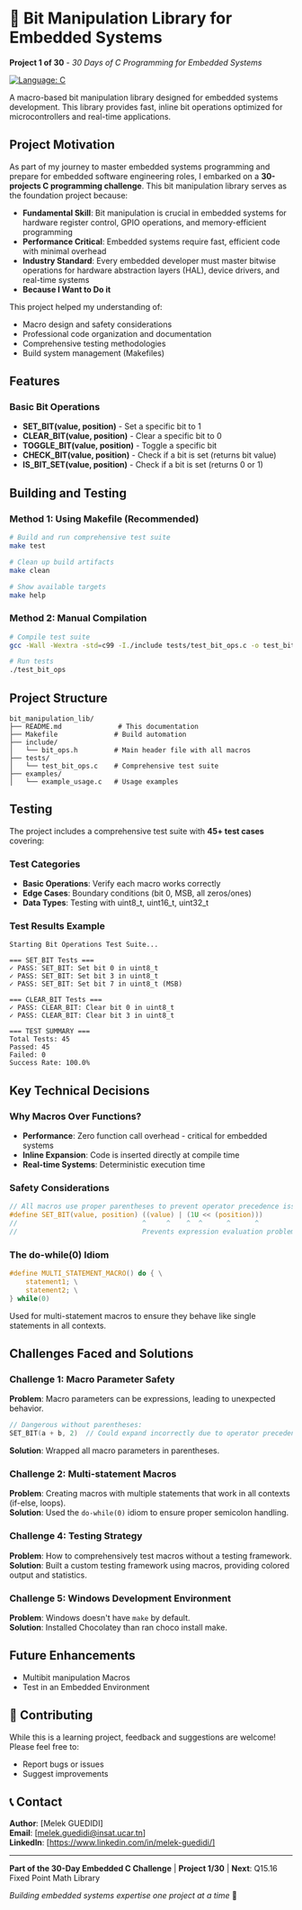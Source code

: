 # 🔧 Bit Manipulation Library for Embedded Systems

**Project 1 of 30** - *30 Days of C Programming for Embedded Systems*

[![Language: C](https://img.shields.io/badge/Language-C-blue.svg)](https://en.wikipedia.org/wiki/C_(programming_language))

A macro-based bit manipulation library designed for embedded systems development. This library provides fast, inline bit operations optimized for microcontrollers and real-time applications.

##  Project Motivation

As part of my journey to master embedded systems programming and prepare for embedded software engineering roles, I embarked on a **30-projects C programming challenge**. This bit manipulation library serves as the foundation project because:

- **Fundamental Skill**: Bit manipulation is crucial in embedded systems for hardware register control, GPIO operations, and memory-efficient programming
- **Performance Critical**: Embedded systems require fast, efficient code with minimal overhead
- **Industry Standard**: Every embedded developer must master bitwise operations for hardware abstraction layers (HAL), device drivers, and real-time systems
- **Because I Want to Do it**

This project helped my understanding of:
- Macro design and safety considerations
- Professional code organization and documentation
- Comprehensive testing methodologies
- Build system management (Makefiles)

## Features

### Basic Bit Operations
- **SET_BIT(value, position)** - Set a specific bit to 1
- **CLEAR_BIT(value, position)** - Clear a specific bit to 0
- **TOGGLE_BIT(value, position)** - Toggle a specific bit
- **CHECK_BIT(value, position)** - Check if a bit is set (returns bit value)
- **IS_BIT_SET(value, position)** - Check if a bit is set (returns 0 or 1)

## Building and Testing

### Method 1: Using Makefile (Recommended)

```bash
# Build and run comprehensive test suite
make test

# Clean up build artifacts
make clean

# Show available targets
make help
```

### Method 2: Manual Compilation

```bash
# Compile test suite
gcc -Wall -Wextra -std=c99 -I./include tests/test_bit_ops.c -o test_bit_ops

# Run tests
./test_bit_ops
```
## Project Structure

```
bit_manipulation_lib/
├── README.md              # This documentation
├── Makefile              # Build automation
├── include/
│   └── bit_ops.h         # Main header file with all macros
├── tests/
│   └── test_bit_ops.c    # Comprehensive test suite
├── examples/
│   └── example_usage.c   # Usage examples
```

## Testing

The project includes a comprehensive test suite with **45+ test cases** covering:

### Test Categories
- **Basic Operations**: Verify each macro works correctly
- **Edge Cases**: Boundary conditions (bit 0, MSB, all zeros/ones)
- **Data Types**: Testing with uint8_t, uint16_t, uint32_t

### Test Results Example
```
Starting Bit Operations Test Suite...

=== SET_BIT Tests ===
✓ PASS: SET_BIT: Set bit 0 in uint8_t
✓ PASS: SET_BIT: Set bit 3 in uint8_t
✓ PASS: SET_BIT: Set bit 7 in uint8_t (MSB)

=== CLEAR_BIT Tests ===
✓ PASS: CLEAR_BIT: Clear bit 0 in uint8_t
✓ PASS: CLEAR_BIT: Clear bit 3 in uint8_t

=== TEST SUMMARY ===
Total Tests: 45
Passed: 45
Failed: 0
Success Rate: 100.0%
```

## Key Technical Decisions

### Why Macros Over Functions?
- **Performance**: Zero function call overhead - critical for embedded systems
- **Inline Expansion**: Code is inserted directly at compile time
- **Real-time Systems**: Deterministic execution time

### Safety Considerations
```c
// All macros use proper parentheses to prevent operator precedence issues
#define SET_BIT(value, position) ((value) | (1U << (position)))
//                               ^     ^    ^  ^      ^      ^
//                               Prevents expression evaluation problems
```

### The do-while(0) Idiom
```c
#define MULTI_STATEMENT_MACRO() do { \
    statement1; \
    statement2; \
} while(0)
```
Used for multi-statement macros to ensure they behave like single statements in all contexts.

## Challenges Faced and Solutions

### Challenge 1: Macro Parameter Safety
**Problem**: Macro parameters can be expressions, leading to unexpected behavior.
```c
// Dangerous without parentheses:
SET_BIT(a + b, 2)  // Could expand incorrectly due to operator precedence
```
**Solution**: Wrapped all macro parameters in parentheses.

### Challenge 2: Multi-statement Macros
**Problem**: Creating macros with multiple statements that work in all contexts (if-else, loops).  
**Solution**: Used the `do-while(0)` idiom to ensure proper semicolon handling.


### Challenge 4: Testing Strategy
**Problem**: How to comprehensively test macros without a testing framework.  
**Solution**: Built a custom testing framework using macros, providing colored output and statistics.

### Challenge 5: Windows Development Environment
**Problem**: Windows doesn't have `make` by default.   
**Solution**: Installed Chocolatey than ran choco install make.

## Future Enhancements

- Multibit manipulation Macros
- Test in an Embedded Environment


## 🤝 Contributing

While this is a learning project, feedback and suggestions are welcome! Please feel free to:
- Report bugs or issues
- Suggest improvements

## 📞 Contact

**Author**: [Melek GUEDIDI]  
**Email**: [melek.guedidi@insat.ucar.tn]  
**LinkedIn**: [https://www.linkedin.com/in/melek-guedidi/]  

---

**Part of the 30-Day Embedded C Challenge** | **Project 1/30** | **Next**: Q15.16 Fixed Point Math Library

*Building embedded systems expertise one project at a time* 🚀
